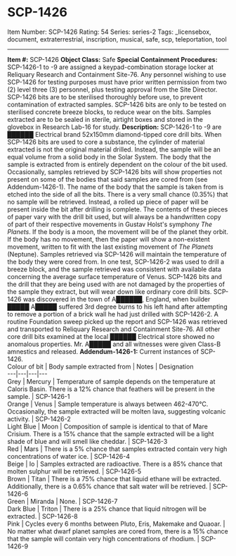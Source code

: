 # SCP-1426
Item Number: SCP-1426
Rating: 54
Series: series-2
Tags: _licensebox, document, extraterrestrial, inscription, musical, safe, scp, teleportation, tool

---

**Item #:** SCP-1426
**Object Class:** Safe
**Special Containment Procedures:** SCP-1426-1 to -9 are assigned a keypad-combination storage locker at Reliquary Research and Containment Site-76. Any personnel wishing to use SCP-1426 for testing purposes must have prior written permission from two (2) level three (3) personnel, plus testing approval from the Site Director.
SCP-1426 bits are to be sterilised thoroughly before use, to prevent contamination of extracted samples. SCP-1426 bits are only to be tested on sterilised concrete breeze blocks, to reduce wear on the bits.
Samples extracted are to be sealed in sterile, airtight boxes and stored in the glovebox in Research Lab-16 for study.
**Description:** SCP-1426-1 to -9 are ██████ Electrical brand 52x150mm diamond-tipped core drill bits. When SCP-1426 bits are used to core a substance, the cylinder of material extracted is not the original material drilled. Instead, the sample will be an equal volume from a solid body in the Solar System. The body that the sample is extracted from is entirely dependent on the colour of the bit used. Occasionally, samples retrieved by SCP-1426 bits will show properties not present on some of the bodies that said samples are cored from (see Addendum-1426-1). The name of the body that the sample is taken from is etched into the side of all the bits. There is a very small chance (0.35%) that no sample will be retrieved. Instead, a rolled up piece of paper will be present inside the bit after drilling is complete. The contents of these pieces of paper vary with the drill bit used, but will always be a handwritten copy of part of their respective movements in Gustav Holst's symphony _The Planets_. If the body is a moon, the movement will be of the planet they orbit. If the body has no movement, then the paper will show a non-existent movement, written to fit with the last existing movement of _The Planets_ (Neptune).
Samples retrieved via SCP-1426 will maintain the temperature of the body they were cored from. In one test, SCP-1426-2 was used to drill a breeze block, and the sample retrieved was consistent with available data concerning the average surface temperature of Venus. SCP-1426 bits and the drill that they are being used with are not damaged by the properties of the sample they extract, but will wear down like ordinary core drill bits.
SCP-1426 was discovered in the town of A██████, England, when builder █████ A█████ suffered 3rd degree burns to his left hand after attempting to remove a portion of a brick wall he had just drilled with SCP-1426-2. A routine Foundation sweep picked up the report and SCP-1426 was retrieved and transported to Reliquary Research and Containment Site-76. All other core drill bits examined at the local ██████ Electrical store showed no anomalous properties. Mr. A█████ and all witnesses were given Class-B amnestics and released.
**Addendum-1426-1:** Current instances of SCP-1426.  
Colour of bit | Body sample extracted from | Notes | Designation  
---|---|---|---  
Grey | Mercury | Temperature of sample depends on the temperature at Caloris Basin. There is a 12% chance that feathers will be present in the sample. | SCP-1426-1  
Orange | Venus | Sample temperature is always between 462-470°C. Occasionally, the sample extracted will be molten lava, suggesting volcanic activity. | SCP-1426-2  
Light Blue | Moon | Composition of sample is identical to that of Mare Crisium. There is a 15% chance that the sample extracted will be a light shade of blue and will smell like cheddar. | SCP-1426-3  
Red | Mars | There is a 5% chance that samples extracted contain very high concentrations of water ice. | SCP-1426-4  
Beige | Io | Samples extracted are radioactive. There is a 85% chance that molten sulphur will be retrieved. | SCP-1426-5  
Brown | Titan | There is a 75% chance that liquid ethane will be extracted. Additionally, there is a 0.65% chance that salt water will be retrieved. | SCP-1426-6  
Green | Miranda | None. | SCP-1426-7  
Dark Blue | Triton | There is a 25% chance that liquid nitrogen will be extracted. | SCP-1426-8  
Pink | Cycles every 6 months between Pluto, Eris, Makemake and Quaoar. | No matter what dwarf planet samples are cored from, there is a 15% chance that the sample will contain very high concentrations of rhodium. | SCP-1426-9